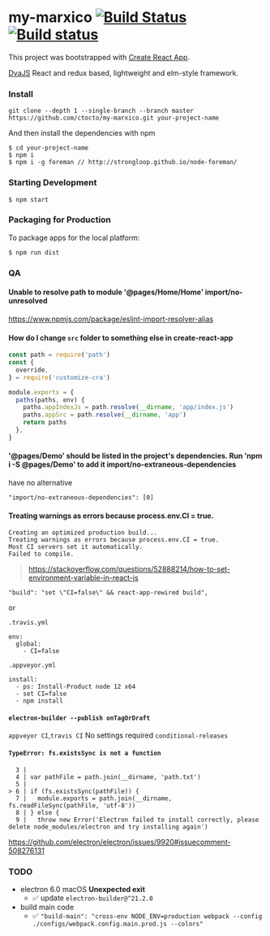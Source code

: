 # my-marxico [![Build Status](https://travis-ci.org/ctocto/my-marxico.svg?branch=master)](https://travis-ci.org/ctocto/my-marxico) [![Build status](https://ci.appveyor.com/api/projects/status/41gt4n789837ftps?svg=true)](https://ci.appveyor.com/project/Northerner/my-marxico)


This project was bootstrapped with [Create React App](https://github.com/facebook/create-react-app).

[DvaJS](https://dvajs.com/) React and redux based, lightweight and elm-style framework.

### Install
```github
git clone --depth 1 --single-branch --branch master https://github.com/ctocto/my-marxico.git your-project-name
```
And then install the dependencies with npm
```
$ cd your-project-name
$ npm i
$ npm i -g foreman // http://strongloop.github.io/node-foreman/
```
### Starting Development
```
$ npm start
```

### Packaging for Production
To package apps for the local platform:
```
$ npm run dist
```


### QA

#### Unable to resolve path to module '@pages/Home/Home'  import/no-unresolved
https://www.npmjs.com/package/eslint-import-resolver-alias

#### How do I change `src` folder to something else in create-react-app
```js
const path = require('path')
const {
  override,
} = require('customize-cra')

module.exports = {
  paths(paths, env) {
    paths.appIndexJs = path.resolve(__dirname, 'app/index.js')
    paths.appSrc = path.resolve(__dirname, 'app')
    return paths
  },
}
```

#### '@pages/Demo' should be listed in the project's dependencies. Run 'npm i -S @pages/Demo' to add it            import/no-extraneous-dependencies
have no alternative
```
"import/no-extraneous-dependencies": [0]
```

#### Treating warnings as errors because process.env.CI = true.
```
Creating an optimized production build...
Treating warnings as errors because process.env.CI = true.
Most CI servers set it automatically.
Failed to compile.
```
> https://stackoverflow.com/questions/52888214/how-to-set-environment-variable-in-react-js
```
"build": "set \"CI=false\" && react-app-rewired build",
```
or

`.travis.yml`
```
env:
  global:
    - CI=false
```
`.appveyor.yml`
```
install:
  - ps: Install-Product node 12 x64
  - set CI=false
  - npm install
```

#### `electron-builder --publish onTagOrDraft`
`appveyor CI`,`travis CI` No settings required `conditional-releases`

#### `TypeError: fs.existsSync is not a function`
```
  3 | 
  4 | var pathFile = path.join(__dirname, 'path.txt')
  5 | 
> 6 | if (fs.existsSync(pathFile)) {
  7 |   module.exports = path.join(__dirname, fs.readFileSync(pathFile, 'utf-8'))
  8 | } else {
  9 |   throw new Error('Electron failed to install correctly, please delete node_modules/electron and try installing again')

```
https://github.com/electron/electron/issues/9920#issuecomment-508276131

### TODO
* electron 6.0 macOS **Unexpected exit**
  - ✅ update `electron-builder@^21.2.0`
* build main code
  - ✅ `"build-main": "cross-env NODE_ENV=production webpack --config ./configs/webpack.config.main.prod.js --colors"`